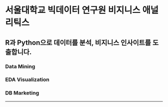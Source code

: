 서울대학교 빅데이터 연구원 비지니스 애널리틱스
===================================

R과 Python으로 데이터를 분석, 비지니스 인사이트를 도출합니다.
-------------------------------------------------

### Data Mining
### EDA Visualization
### DB Marketing

------------------------------------------------

